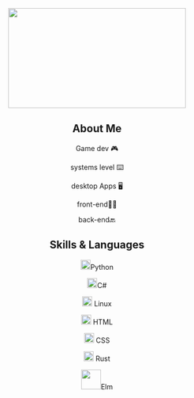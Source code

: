 <div align="center">
<img src= "https://i.makeagif.com/media/8-29-2016/PsQa9h.gif" width="360" height="202">


<h2>About Me</h2>
  
  Game dev 🎮

  systems level  ⌨️

  desktop Apps 🖥️

  front-end👨‍💻

  back-end🔙


<h2>Skills & Languages</h2>
<img src="https://camo.githubusercontent.com/de9e793209f68f7d2fc7f444630ac743b3ad73b8793dc27da2e584264e567048/68747470733a2f2f65787465726e616c2d636f6e74656e742e6475636b6475636b676f2e636f6d2f69752f3f753d68747470732533412532462532466c6f676f732d646f776e6c6f61642e636f6d25324677702d636f6e74656e7425324675706c6f616473253246323031362532463130253246507974686f6e5f6c6f676f5f69636f6e2e706e6726663d31266e6f66623d31" width="20" height="20"/>Python

<img src="https://1.bp.blogspot.com/-FeH8KKezT4U/X6LWF_4mf7I/AAAAAAAATTw/Ob4nvs8tOD4n1M7K9fSQYgulJvUDBOfaACPcBGAYYCw/s300/c-sharp-logo.png" width="20" height="20">C#

<img src="https://camo.githubusercontent.com/a7764606303d3da31a65d119681911757481bec6b998057e581b0cf3dfb7f776/68747470733a2f2f75706c6f61642e77696b696d656469612e6f72672f77696b6970656469612f636f6d6d6f6e732f7468756d622f612f61622f4c6f676f2d7562756e74755f636f662d6f72616e67652d6865782e7376672f3132303070782d4c6f676f2d7562756e74755f636f662d6f72616e67652d6865782e7376672e706e67" width = "20" height="20"/>  Linux

<img src="https://camo.githubusercontent.com/55f25df73a5548cfcf55ccb87787866754f042692f97ddeffd8b7e2cf2fb5adc/68747470733a2f2f65787465726e616c2d636f6e74656e742e6475636b6475636b676f2e636f6d2f69752f3f753d68747470732533412532462532466c6f676f732d646f776e6c6f61642e636f6d25324677702d636f6e74656e7425324675706c6f61647325324632303137253246303725324648544d4c355f62616467652e706e6726663d31266e6f66623d31" width = "20" height="20"/> HTML

<img src="https://camo.githubusercontent.com/3c9ae5ebad34bdebdd0ddb095a0e9e85a6de0b07350a9c668e9aa26b71388089/68747470733a2f2f65787465726e616c2d636f6e74656e742e6475636b6475636b676f2e636f6d2f69752f3f753d68747470732533412532462532466d617863646e2e69636f6e73382e636f6d253246536861726525324669636f6e2532464c6f676f7325324663737333313630302e706e6726663d31266e6f66623d31" width = "20" height="20"/> CSS

 <img src="https://upload.wikimedia.org/wikipedia/commons/thumb/d/d5/Rust_programming_language_black_logo.svg/1200px-Rust_programming_language_black_logo.svg.png" height="20" width="20"/> Rust
 
 <img src="https://cdn.icon-icons.com/icons2/2415/PNG/512/elm_original_wordmark_logo_icon_146537.png" height="40" width="40"/>Elm

